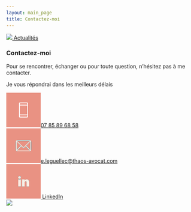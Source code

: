 ```yaml
---
layout: main_page
title: Contactez-moi
---
```

  <div class="row text-justify darker">
    <div class="col-md-6 p-0">
      <div class="col-md-12 pr-md-5 pl-md-5 light contact-nav">
        <a href="{{ site.baseurl }}/#news">
          <img src="{{ site.baseurl }}/images/fleche-left@2x.png"/> Actualités
        </a>
      </div>
      <div class="col-md-12 pr-md-5 pl-md-5 pt-3 pb-3">
        <h3>Contactez-moi</h3>
        <p>Pour se rencontrer, échanger ou pour toute question, n’hésitez pas à me contacter.</p>
        <p>Je vous répondrai dans les meilleurs délais</p>
        <div class="contact-boxes">
          <div class="contact-boxes-item">
            <a href="tel:0785896858"><img src="images/phone-sticky-salmon.png" alt="Contactez-nous par téléphone"><span>07 85 89 68 58</span></a>
          </div>
          <div class="contact-boxes-item">
            <a href="mailto:e.leguellec@thaos-avocat.com?subject=Demande de renseignements"><img src="images/mail-sticky-salmon.png" alt="Contactez-nous par mail"><span>e.leguellec@thaos-avocat.com</span></a>
          </div>
          <div class="contact-boxes-item">
            <a href="https://www.linkedin.com/in/esther-le-guellec-98736873/"><img src="images/LinkedIn-sticky-salmon.png" alt="Contactez-nous par LinkedIn"> LinkedIn</a>
          </div>
        </div>
      </div>
    </div>
    <div class="col-md-6 contact p-0">
      <img src="{{ site.baseurl }}/images/contact.jpg"/>
    </div>
  </div>